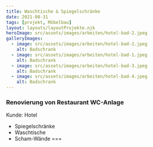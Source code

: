 ```yaml
---
title: Waschtische & Spiegelschränke
date: 2021-08-31
tags: [projekt, Möbelbau]
layout: layouts/layoutProjekte.njk
heroImage: src/assets/images/arbeiten/hotel-bad-2.jpeg
galleryImages:
  - image: src/assets/images/arbeiten/hotel-bad-2.jpeg
    alt: Badschrank
  - image: src/assets/images/arbeiten/hotel-bad-1.jpeg
    alt: Badschrank
  - image: src/assets/images/arbeiten/hotel-bad-3.jpeg
    alt: Badschrank
  - image: src/assets/images/arbeiten/hotel-bad-4.jpeg
    alt: Badschrank
--- 
```

### Renovierung von Restaurant WC-Anlage 

Kunde: Hotel
- Spiegelschränke 
- Waschtische
- Scham-Wände
===
